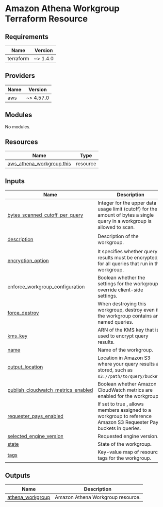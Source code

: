 # Amazon Athena Workgroup Terraform Resource

## Requirements

| Name      | Version  |
| --------- | -------- |
| terraform | ~> 1.4.0 |

## Providers

| Name | Version   |
| ---- | --------- |
| aws  | ~> 4.57.0 |

## Modules

No modules.

## Resources

| Name                                                                                                                      | Type     |
| ------------------------------------------------------------------------------------------------------------------------- | -------- |
| [aws_athena_workgroup.this](https://registry.terraform.io/providers/hashicorp/aws/latest/docs/resources/athena_workgroup) | resource |

## Inputs

| Name                                                                                                                                    | Description                                                                                                               | Type          | Default                  | Required |
| --------------------------------------------------------------------------------------------------------------------------------------- | ------------------------------------------------------------------------------------------------------------------------- | ------------- | ------------------------ | :------: |
| <a name="input_bytes_scanned_cutoff_per_query"></a> [bytes_scanned_cutoff_per_query](#input_bytes_scanned_cutoff_per_query)             | Integer for the upper data usage limit (cutoff) for the amount of bytes a single query in a workgroup is allowed to scan. | `number`      | `0`                      |    no    |
| <a name="input_description"></a> [description](#input_description)                                                                      | Description of the workgroup.                                                                                             | `string`      | `"Managed by Terraform"` |    no    |
| <a name="input_encryption_option"></a> [encryption_option](#input_encryption_option)                                                    | It specifies whether query results must be encrypted, for all queries that run in this workgroup.                         | `string`      | n/a                      |   yes    |
| <a name="input_enforce_workgroup_configuration"></a> [enforce_workgroup_configuration](#input_enforce_workgroup_configuration)          | Boolean whether the settings for the workgroup override client-side settings.                                             | `bool`        | `true`                   |    no    |
| <a name="input_force_destroy"></a> [force_destroy](#input_force_destroy)                                                                | When destroying this workgroup, destroy even if the workgroup contains any named queries.                                 | `bool`        | `false`                  |    no    |
| <a name="input_kms_key"></a> [kms_key](#input_kms_key)                                                                                  | ARN of the KMS key that is used to encrypt query results.                                                                 | `string`      | `null`                   |    no    |
| <a name="input_name"></a> [name](#input_name)                                                                                           | Name of the workgroup.                                                                                                    | `string`      | n/a                      |   yes    |
| <a name="input_output_location"></a> [output_location](#input_output_location)                                                          | Location in Amazon S3 where your query results are stored, such as `s3://path/to/query/bucket/`.                          | `string`      | `null`                   |    no    |
| <a name="input_publish_cloudwatch_metrics_enabled"></a> [publish_cloudwatch_metrics_enabled](#input_publish_cloudwatch_metrics_enabled) | Boolean whether Amazon CloudWatch metrics are enabled for the workgroup.                                                  | `bool`        | `true`                   |    no    |
| <a name="input_requester_pays_enabled"></a> [requester_pays_enabled](#input_requester_pays_enabled)                                     | If set to true , allows members assigned to a workgroup to reference Amazon S3 Requester Pays buckets in queries.         | `bool`        | `false`                  |    no    |
| <a name="input_selected_engine_version"></a> [selected_engine_version](#input_selected_engine_version)                                  | Requested engine version.                                                                                                 | `string`      | `"AUTO"`                 |    no    |
| <a name="input_state"></a> [state](#input_state)                                                                                        | State of the workgroup.                                                                                                   | `string`      | `"ENABLED"`              |    no    |
| <a name="input_tags"></a> [tags](#input_tags)                                                                                           | Key-value map of resource tags for the workgroup.                                                                         | `map(string)` | `{}`                     |    no    |

## Outputs

| Name                                                                                | Description                       |
| ----------------------------------------------------------------------------------- | --------------------------------- |
| <a name="output_athena_workgroup"></a> [athena_workgroup](#output_athena_workgroup) | Amazon Athena Workgroup resource. |
